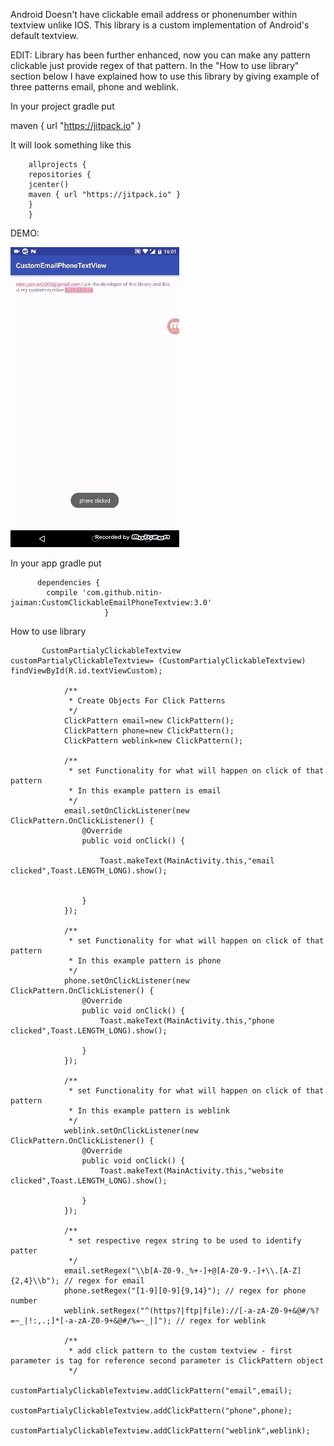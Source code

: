 Android Doesn't have clickable email address or phonenumber within textview unlike IOS.
This library is a custom implementation of Android's default textview.

EDIT: Library has been further enhanced, now you can make any pattern clickable just provide regex of that pattern.
In the "How to use library" section below I have explained how to use this library by giving example of three patterns email,
phone and weblink.

In your project gradle put

maven { url "https://jitpack.io" }

It will look something like this


        allprojects {
        repositories {
        jcenter()
        maven { url "https://jitpack.io" }
        }
        }


DEMO:

![alt tag](/demo.gif)


In your app gradle put

          dependencies {
	        compile 'com.github.nitin-jaiman:CustomClickableEmailPhoneTextview:3.0'
	                     }

How to use library



           CustomPartialyClickableTextview customPartialyClickableTextview= (CustomPartialyClickableTextview) findViewById(R.id.textViewCustom);

                /**
                 * Create Objects For Click Patterns
                 */
                ClickPattern email=new ClickPattern();
                ClickPattern phone=new ClickPattern();
                ClickPattern weblink=new ClickPattern();

                /**
                 * set Functionality for what will happen on click of that pattern
                 * In this example pattern is email
                 */
                email.setOnClickListener(new ClickPattern.OnClickListener() {
                    @Override
                    public void onClick() {

                        Toast.makeText(MainActivity.this,"email clicked",Toast.LENGTH_LONG).show();


                    }
                });

                /**
                 * set Functionality for what will happen on click of that pattern
                 * In this example pattern is phone
                 */
                phone.setOnClickListener(new ClickPattern.OnClickListener() {
                    @Override
                    public void onClick() {
                        Toast.makeText(MainActivity.this,"phone clicked",Toast.LENGTH_LONG).show();

                    }
                });

                /**
                 * set Functionality for what will happen on click of that pattern
                 * In this example pattern is weblink
                 */
                weblink.setOnClickListener(new ClickPattern.OnClickListener() {
                    @Override
                    public void onClick() {
                        Toast.makeText(MainActivity.this,"website clicked",Toast.LENGTH_LONG).show();

                    }
                });

                /**
                 * set respective regex string to be used to identify patter
                 */
                email.setRegex("\\b[A-Z0-9._%+-]+@[A-Z0-9.-]+\\.[A-Z]{2,4}\\b"); // regex for email
                phone.setRegex("[1-9][0-9]{9,14}"); // regex for phone number
                weblink.setRegex("^(https?|ftp|file)://[-a-zA-Z0-9+&@#/%?=~_|!:,.;]*[-a-zA-Z0-9+&@#/%=~_|]"); // regex for weblink

                /**
                 * add click pattern to the custom textview - first parameter is tag for reference second parameter is ClickPattern object
                 */
                customPartialyClickableTextview.addClickPattern("email",email);
                customPartialyClickableTextview.addClickPattern("phone",phone);
                customPartialyClickableTextview.addClickPattern("weblink",weblink);

